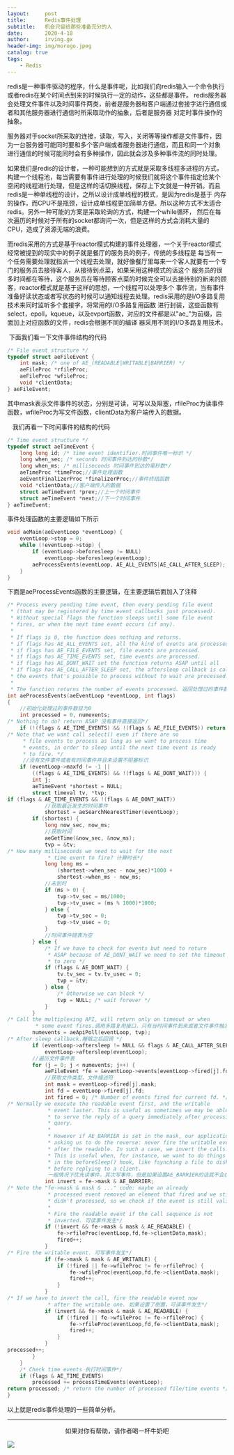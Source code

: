 ```yaml
---
layout:     post
title:      Redis事件处理
subtitle:   机会只留给那些准备充分的人
date:       2020-4-18
author:     irving.gx
header-img: img/morogo.jpeg
catalog: true
tags:
    - Redis
---
```


   redis是一种事件驱动的程序，什么是事件呢，比如我们向redis输入一个命令执行或者redis在某个时间点到来的时候执行一定的动作，这些都是事件。
redis服务器会处理文件事件以及时间事件两类，前者是服务器和客户端通过套接字进行通信或者和其他服务器进行通信时所采取动作的抽象，后者是服务器
对定时事件操作的抽象。
  
   服务器对于socket所采取的连接，读取，写入，关闭等等操作都是文件事件，因为一台服务器可能同时要和多个客户端或者服务器进行通信，而且和同一个对象
进行通信的时候可能同时会有多种操作，因此就会涉及多种事件流的同时处理。
  
   如果我们是redis的设计者，一种可能想到的方式就是采取多线程多进程的方式，构建一个线程池，每当需要有事件进行处理的时候我们就将这个事件指定给某个
空闲的线程进行处理，但是这样的话切换线程，保存上下文就是一种开销。而且redis是一种单线程的设计，之所以设计成单线程的模式，是因为redis是基于
内存的操作，而CPU不是瓶颈，设计成单线程更加简单方便。所以这种方式不太适合redis。另外一种可能的方案是采取轮询的方式，构建一个while循环，
然后在每次遍历的时候对于所有的socket都询问一次，但是这样的方式会消耗大量的CPU，造成了资源无端的浪费。

   而redis采用的方式是基于reactor模式构建的事件处理器，一个关于reactor模式经常被提到的现实中的例子就是餐厅的服务员的例子，传统的多线程是
每当有一个任务需要处理就指派一个线程去处理，就好像餐厅里每来一个客人就要有一个专门的服务员去接待客人，从接待到点菜，如果采用这种模式的话这个
服务员的很多时间都在等待，这个服务员在等待顾客点菜的时候完全可以去接待别的新来的顾客，reactor模式就是基于这样的思想，一个线程可以处理多个
事件流，当有事件准备好读状态或者写状态的时候可以通知线程去处理。redis采用的是I/O多路复用技术来同时监听多个套接字，将常用的I/O多路复用函数
进行封装，这些函数有select，epoll，kqueue，以及evport函数，对应的文件都是以"ae_"为前缀，后面加上对应函数的文件，redis会根据不同的编译
器采用不同的I/O多路复用技术。
  
   下面我们看一下文件事件结构的代码
```c
/* File event structure */
typedef struct aeFileEvent {
    int mask; /* one of AE_(READABLE|WRITABLE|BARRIER) */
    aeFileProc *rfileProc;
    aeFileProc *wfileProc;
    void *clientData;
} aeFileEvent;

```
其中mask表示文件事件的状态，分别是可读，可写以及阻塞，rfileProc为读事件函数，wfileProc为写文件函数，clientData为客户端传入的数据。

   我们再看一下时间事件的结构的代码
```c
/* Time event structure */
typedef struct aeTimeEvent {
    long long id; /* time event identifier.时间事件唯一标识 */
    long when_sec; /* seconds 时间事件到达的秒数*/
    long when_ms; /* milliseconds 时间事件到达的毫秒数*/
    aeTimeProc *timeProc;//事件处理函数
    aeEventFinalizerProc *finalizerProc;//事件终结函数
    void *clientData;//客户端传入的数据
    struct aeTimeEvent *prev;//上一个时间事件
    struct aeTimeEvent *next;//下一个时间事件
} aeTimeEvent;
```

事件处理函数的主要逻辑如下所示
```c
void aeMain(aeEventLoop *eventLoop) {
    eventLoop->stop = 0;
    while (!eventLoop->stop) {
        if (eventLoop->beforesleep != NULL)
            eventLoop->beforesleep(eventLoop);
        aeProcessEvents(eventLoop, AE_ALL_EVENTS|AE_CALL_AFTER_SLEEP);
    }
}

```
下面是aeProcessEvents函数的主要逻辑，在主要逻辑后面加入了注释
```c
/* Process every pending time event, then every pending file event
 * (that may be registered by time event callbacks just processed).
 * Without special flags the function sleeps until some file event
 * fires, or when the next time event occurs (if any).
 *
 * If flags is 0, the function does nothing and returns.
 * if flags has AE_ALL_EVENTS set, all the kind of events are processed.
 * if flags has AE_FILE_EVENTS set, file events are processed.
 * if flags has AE_TIME_EVENTS set, time events are processed.
 * if flags has AE_DONT_WAIT set the function returns ASAP until all
 * if flags has AE_CALL_AFTER_SLEEP set, the aftersleep callback is called.
 * the events that's possible to process without to wait are processed.
 *
 * The function returns the number of events processed. 返回处理过的事件数目*/
int aeProcessEvents(aeEventLoop *eventLoop, int flags)
{
    //初始化处理过的事件数目为0
    int processed = 0, numevents;
/* Nothing to do? return ASAP 没有事件直接返回*/
    if (!(flags & AE_TIME_EVENTS) && !(flags & AE_FILE_EVENTS)) return 0;
/* Note that we want call select() even if there are no
     * file events to process as long as we want to process time
     * events, in order to sleep until the next time event is ready
     * to fire. */
     //没有文件事件或者有时间事件并且未设置不阻塞标识
    if (eventLoop->maxfd != -1 ||
        ((flags & AE_TIME_EVENTS) && !(flags & AE_DONT_WAIT))) {
        int j;
        aeTimeEvent *shortest = NULL;
        struct timeval tv, *tvp;
if (flags & AE_TIME_EVENTS && !(flags & AE_DONT_WAIT))
            //获取最近发生的时间事件
            shortest = aeSearchNearestTimer(eventLoop);
        if (shortest) {
            long now_sec, now_ms;
            //获取时间
            aeGetTime(&now_sec, &now_ms);
            tvp = &tv;
/* How many milliseconds we need to wait for the next
             * time event to fire? 计算时长*/
            long long ms =
                (shortest->when_sec - now_sec)*1000 +
                shortest->when_ms - now_ms;
            //未到时
            if (ms > 0) {
                tvp->tv_sec = ms/1000;
                tvp->tv_usec = (ms % 1000)*1000;
            } else {
                tvp->tv_sec = 0;
                tvp->tv_usec = 0;
            }
            //时间事件链表为空
        } else {
            /* If we have to check for events but need to return
             * ASAP because of AE_DONT_WAIT we need to set the timeout
             * to zero */
            if (flags & AE_DONT_WAIT) {
                tv.tv_sec = tv.tv_usec = 0;
                tvp = &tv;
            } else {
                /* Otherwise we can block */
                tvp = NULL; /* wait forever */
            }
        }
/* Call the multiplexing API, will return only on timeout or when
         * some event fires.调用多路复用接口，只有当时间事件到来或者文件事件触发才会返回 */
        numevents = aeApiPoll(eventLoop, tvp);
/* After sleep callback.睡眠之后回调 */
        if (eventLoop->aftersleep != NULL && flags & AE_CALL_AFTER_SLEEP)
            eventLoop->aftersleep(eventLoop);
        //遍历文件事件表
        for (j = 0; j < numevents; j++) {
            aeFileEvent *fe = &eventLoop->events[eventLoop->fired[j].fd];
            //获取文件类型，文件描述符
            int mask = eventLoop->fired[j].mask;
            int fd = eventLoop->fired[j].fd;
            int fired = 0; /* Number of events fired for current fd. */
/* Normally we execute the readable event first, and the writable
             * event laster. This is useful as sometimes we may be able
             * to serve the reply of a query immediately after processing the
             * query.
             *
             * However if AE_BARRIER is set in the mask, our application is
             * asking us to do the reverse: never fire the writable event
             * after the readable. In such a case, we invert the calls.
             * This is useful when, for instance, we want to do things
             * in the beforeSleep() hook, like fsynching a file to disk,
             * before replying to a client.
             一般情况下优先读事件，其次写事件，但是如果设置AE_BARRIER的话就不会在读之后触发写，这样我们就可以使操作倒置*/
            int invert = fe->mask & AE_BARRIER;
/* Note the "fe->mask & mask & ..." code: maybe an already
             * processed event removed an element that fired and we still
             * didn't processed, so we check if the event is still valid.
             *
             * Fire the readable event if the call sequence is not
             * inverted. 可读事件发生*/
            if (!invert && fe->mask & mask & AE_READABLE) {
                fe->rfileProc(eventLoop,fd,fe->clientData,mask);
                fired++;
            }
/* Fire the writable event. 可写事件发生*/
            if (fe->mask & mask & AE_WRITABLE) {
                if (!fired || fe->wfileProc != fe->rfileProc) {
                    fe->wfileProc(eventLoop,fd,fe->clientData,mask);
                    fired++;
                }
            }
/* If we have to invert the call, fire the readable event now
             * after the writable one. 如果设置了倒置，可读事件发生*/
            if (invert && fe->mask & mask & AE_READABLE) {
                if (!fired || fe->wfileProc != fe->rfileProc) {
                    fe->rfileProc(eventLoop,fd,fe->clientData,mask);
                    fired++;
                }
            }
processed++;
        }
    }
    /* Check time events 执行时间事件*/
    if (flags & AE_TIME_EVENTS)
        processed += processTimeEvents(eventLoop);
return processed; /* return the number of processed file/time events */
}

```
  以上就是redis事件处理的一些简单分析。

   
  

  - - -
  <p align="center">如果对你有帮助，请作者喝一杯牛奶吧</p>
     
<img src="/img/wepay.jpg"/>
